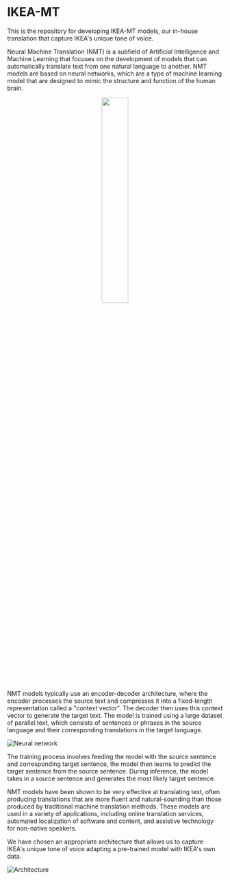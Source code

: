 # IKEA-MT

This is the repository for developing IKEA-MT models, our in-house translation that capture IKEA's unique tone of voice.

Neural Machine Translation (NMT) is a subfield of Artificial Intelligence and Machine Learning that focuses on the development of models that can automatically translate text from one natural language to another. NMT models are based on neural networks, which are a type of machine learning model that are designed to mimic the structure and function of the human brain.

<div align="center">
<img src="https://does.pasco.k12.fl.us/wp-content/uploads/does/2020/03/machine-translation-google.jpg" width="35%" height="35%">
</div>

NMT models typically use an encoder-decoder architecture, where the encoder processes the source text and compresses it into a fixed-length representation called a "context vector". The decoder then uses this context vector to generate the target text. The model is trained using a large dataset of parallel text, which consists of sentences or phrases in the source language and their corresponding translations in the target language.

![Neural network](https://miro.medium.com/max/720/1*BbF4o_uKCRKerXpZiJBlpg.webp)

The training process involves feeding the model with the source sentence and corresponding target sentence, the model then learns to predict the target sentence from the source sentence. During inference, the model takes in a source sentence and generates the most likely target sentence.

NMT models have been shown to be very effective at translating text, often producing translations that are more fluent and natural-sounding than those produced by traditional machine translation methods. These models are used in a variety of applications, including online translation services, automated localization of software and content, and assistive technology for non-native speakers. 

We have chosen an appropriate architecture that allows us to capture IKEA's unique tone of voice adapting a pre-trained model with IKEA's own data.

![Architecture](https://ars.els-cdn.com/content/image/1-s2.0-S2666651020300024-gr11.jpg)

